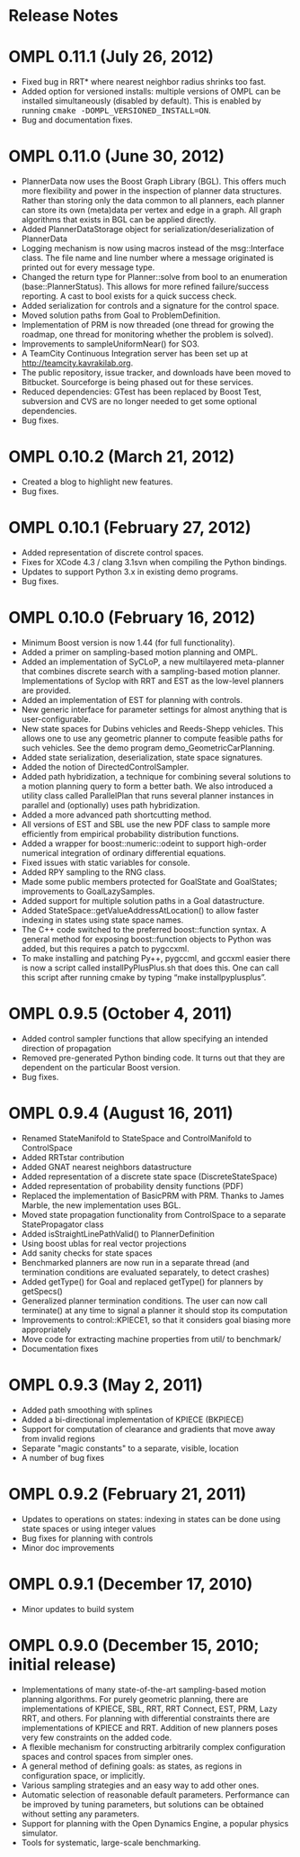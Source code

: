 # Release Notes


# OMPL 0.11.1 (July 26, 2012)

- Fixed bug in RRT* where nearest neighbor radius shrinks too fast.
- Added option for versioned installs: multiple versions of OMPL can be installed simultaneously (disabled by default). This is enabled by running <tt>cmake -DOMPL_VERSIONED_INSTALL=ON</tt>.
- Bug and documentation fixes.


# OMPL 0.11.0 (June 30, 2012)

- PlannerData now uses the Boost Graph Library (BGL). This offers much more flexibility and power in the inspection of planner data structures. Rather than storing only the data common to all planners, each planner can store its own (meta)data per vertex and edge in a graph. All graph algorithms that exists in BGL can be applied directly.
- Added PlannerDataStorage object for serialization/deserialization of PlannerData
- Logging mechanism is now using macros instead of the msg::Interface class. The file name and line number where a message originated is printed out for every message type.
- Changed the return type for Planner::solve from bool to an enumeration (base::PlannerStatus).  This allows for more refined failure/success reporting.  A cast to bool exists for a quick success check.
- Added serialization for controls and a signature for the control space.
- Moved solution paths from Goal to ProblemDefinition.
- Implementation of PRM is now threaded (one thread for growing the roadmap, one thread for monitoring whether the problem is solved).
- Improvements to sampleUniformNear() for SO3.
- A TeamCity Continuous Integration server has been set up at http://teamcity.kavrakilab.org.
- The public repository, issue tracker, and downloads have been moved to Bitbucket. Sourceforge is being phased out for these services.
- Reduced dependencies: GTest has been replaced by Boost Test, subversion and CVS are no longer needed to get some optional dependencies.
- Bug fixes.


# OMPL 0.10.2 (March 21, 2012)

- Created a blog to highlight new features.
- Bug fixes.


# OMPL 0.10.1 (February 27, 2012)

- Added representation of discrete control spaces.
- Fixes for XCode 4.3 / clang 3.1svn when compiling the Python bindings.
- Updates to support Python 3.x in existing demo programs.
- Bug fixes.


# OMPL 0.10.0 (February 16, 2012)

- Minimum Boost version is now 1.44 (for full functionality).
- Added a primer on sampling-based motion planning and OMPL.
- Added an implementation of SyCLoP, a new multilayered meta-planner that combines discrete search with a sampling-based motion planner. Implementations of Syclop with RRT and EST as the low-level planners are provided.
- Added an implementation of EST for planning with controls.
- New generic interface for parameter settings for almost anything that is user-configurable.
- New state spaces for Dubins vehicles and Reeds-Shepp vehicles. This allows one to use any geometric planner to compute feasible paths for such vehicles. See the demo program demo_GeometricCarPlanning.
- Added state serialization, deserialization, state space signatures.
- Added the notion of DirectedControlSampler.
- Added path hybridization, a technique for combining several solutions to a motion planning query to form a better bath. We also introduced a utility class called ParallelPlan that runs several planner instances in parallel and (optionally) uses path hybridization.
- Added a more advanced path shortcutting method.
- All versions of EST and SBL use the new PDF class to sample more efficiently from empirical probability distribution functions.
- Added a wrapper for boost::numeric::odeint to support high-order numerical integration of ordinary differential equations.
- Fixed issues with static variables for console.
- Added RPY sampling to the RNG class.
- Made some public members protected for GoalState and GoalStates; improvements to GoalLazySamples.
- Added support for multiple solution paths in a Goal datastructure.
- Added StateSpace::getValueAddressAtLocation() to allow faster indexing in states using state space names.
- The C++ code switched to the preferred boost::function syntax. A general method for exposing boost::function objects to Python was added, but this requires a patch to pygccxml.
- To make installing and patching Py++, pygccml, and gccxml easier there is now a script called installPyPlusPlus.sh that does this. One can call this script after running cmake by typing “make installpyplusplus”.


# OMPL 0.9.5 (October 4, 2011)

- Added control sampler functions that allow specifying an intended direction of propagation
- Removed pre-generated Python binding code. It turns out that they are dependent on the particular Boost version.
- Bug fixes.


# OMPL 0.9.4 (August 16, 2011)

- Renamed StateManifold to StateSpace and ControlManifold to ControlSpace
- Added RRTstar contribution
- Added GNAT nearest neighbors datastructure
- Added representation of a discrete state space (DiscreteStateSpace)
- Added representation of probability density functions (PDF)
- Replaced the implementation of BasicPRM with PRM. Thanks to James Marble, the new implementation uses BGL.
- Moved state propagation functionality from ControlSpace to a separate StatePropagator class
- Added isStraightLinePathValid() to PlannerDefinition
- Using boost ublas for real vector projections
- Add sanity checks for state spaces
- Benchmarked planners are now run in a separate thread (and termination conditions are evaluated separately, to detect crashes)
- Added getType() for Goal and replaced getType() for planners by getSpecs()
- Generalized planner termination conditions. The user can now call terminate() at any time to signal a planner it should stop its computation
- Improvements to control::KPIECE1, so that it considers goal biasing more appropriately
- Move code for extracting machine properties from util/ to benchmark/
- Documentation fixes


# OMPL 0.9.3 (May 2, 2011)

- Added path smoothing with splines
- Added a bi-directional implementation of KPIECE (BKPIECE)
- Support for computation of clearance and gradients that move away from invalid regions
- Separate "magic constants" to a separate, visible, location
- A number of bug fixes


# OMPL 0.9.2 (February 21, 2011)

- Updates to operations on states: indexing in states can be done using state spaces or using integer values
- Bug fixes for planning with controls
- Minor doc improvements


# OMPL 0.9.1 (December 17, 2010)

- Minor updates to build system


# OMPL 0.9.0 (December 15, 2010; initial release)

- Implementations of many state-of-the-art sampling-based motion planning algorithms. For purely geometric planning, there are implementations of KPIECE, SBL, RRT, RRT Connect, EST, PRM, Lazy RRT, and others. For planning with differential constraints there are implementations of KPIECE and RRT. Addition of new planners poses very few constraints on the added code.
- A flexible mechanism for constructing arbitrarily complex configuration spaces and control spaces from simpler ones.
- A general method of defining goals: as states, as regions in configuration space, or implicitly.
- Various sampling strategies and an easy way to add other ones.
- Automatic selection of reasonable default parameters. Performance can be improved by tuning parameters, but solutions can be obtained without setting any parameters.
- Support for planning with the Open Dynamics Engine, a popular physics simulator.
- Tools for systematic, large-scale benchmarking.
